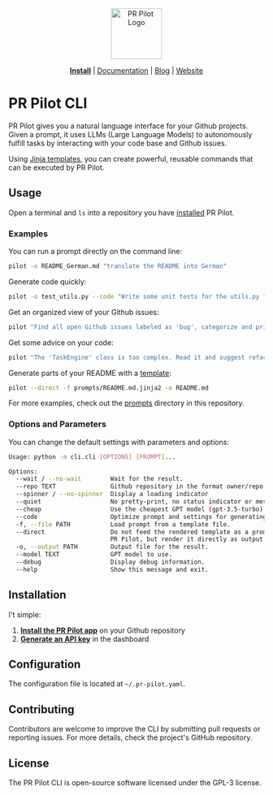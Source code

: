 <div align="center">
<img src="https://avatars.githubusercontent.com/ml/17635?s=140&v=" width="100" alt="PR Pilot Logo">
</div>

<p align="center">
  <a href="https://github.com/apps/pr-pilot-ai/installations/new"><b>Install</b></a> |
  <a href="https://docs.pr-pilot.ai">Documentation</a> |
  <a href="https://www.pr-pilot.ai/blog">Blog</a> |
  <a href="https://www.pr-pilot.ai">Website</a>
</p>

# PR Pilot CLI

PR Pilot gives you a natural language interface for your Github projects.
Given a prompt, it uses LLMs (Large Language Models) to autonomously fulfill tasks by interacting with your code base
and Github issues.

Using [Jinja templates](https://jinja.palletsprojects.com/en/3.1.x/), you can create powerful,
reusable commands that can be executed by PR Pilot.

## Usage

Open a terminal and `ls` into a repository you have [installed](https://github.com/apps/pr-pilot-ai/installations/new) PR Pilot.

### Examples

You can run a prompt directly on the command line:

```bash
pilot -o README_German.md "translate the README into German"
```

Generate code quickly:

```bash
pilot -o test_utils.py --code "Write some unit tests for the utils.py file."
```

Get an organized view of your Github issues:

```bash
pilot "Find all open Github issues labeled as 'bug', categorize and prioritize them"
```

Get some advice on your code:

```bash
pilot "The 'TaskEngine' class is too complex. Read it and suggest refactoring options."
```

Generate parts of your README with a [template](./prompts/README.md.jinja2):

```bash
pilot --direct -f prompts/README.md.jinja2 -o README.md
```

For more examples, check out the [prompts](./prompts) directory in this repository.

### Options and Parameters

You can change the default settings with parameters and options:

```bash
Usage: python -m cli.cli [OPTIONS] [PROMPT]...

Options:
  --wait / --no-wait        Wait for the result.
  --repo TEXT               Github repository in the format owner/repo.
  --spinner / --no-spinner  Display a loading indicator
  --quiet                   No pretty-print, no status indicator or messages.
  --cheap                   Use the cheapest GPT model (gpt-3.5-turbo)
  --code                    Optimize prompt and settings for generating code
  -f, --file PATH           Load prompt from a template file.
  --direct                  Do not feed the rendered template as a prompt into
                            PR Pilot, but render it directly as output.
  -o, --output PATH         Output file for the result.
  --model TEXT              GPT model to use.
  --debug                   Display debug information.
  --help                    Show this message and exit.

```

## Installation

I't simple:
1. **[Install the PR Pilot app](https://github.com/apps/pr-pilot-ai/installations/new)** on your Github repository
2. **[Generate an API key](https://app.pr-pilot.ai/dashboard/api-keys/)** in the dashboard

## Configuration
The configuration file is located at `~/.pr-pilot.yaml`.

## Contributing
Contributors are welcome to improve the CLI by submitting pull requests or reporting issues. For more details, check the project's GitHub repository.

## License
The PR Pilot CLI is open-source software licensed under the GPL-3 license.